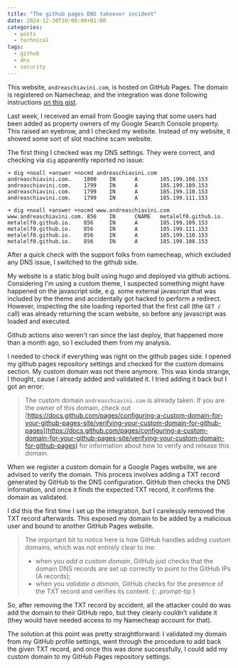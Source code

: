 ```yaml
---
title: "The github pages DNS takeover incident"
date: 2024-12-30T10:00:00+01:00
categories:
  - posts
  - technical
tags:
  - github
  - dns
  - security
---
```


This website, `andreaschiavini.com`, is hosted on GitHub Pages. The domain is registered on Namecheap, and the integration was done following instructions [on this gist](https://gist.github.com/plembo/84f80c920bb5ac6f19e53fe6f8db1ff7).

Last week, I received an email from Google saying that some users had been added as property owners of my Google Search Console property. This raised an eyebrow, and I checked my website. Instead of my website, it showed some sort of slot machine scam website.

The first thing I checked was my DNS settings. They were correct, and checking via `dig` apparently reported no issue:

```
➜ dig +noall +answer +nocmd andreaschiavini.com
andreaschiavini.com.    1800    IN      A       185.199.108.153
andreaschiavini.com.    1799    IN      A       185.199.109.153
andreaschiavini.com.    1799    IN      A       185.199.110.153
andreaschiavini.com.    1799    IN      A       185.199.111.153

➜ dig +noall +answer +nocmd www.andreaschiavini.com
www.andreaschiavini.com. 856    IN      CNAME   metalelf0.github.io.
metalelf0.github.io.    856     IN      A       185.199.109.153
metalelf0.github.io.    856     IN      A       185.199.111.153
metalelf0.github.io.    856     IN      A       185.199.110.153
metalelf0.github.io.    856     IN      A       185.199.108.153
```

After a quick check with the support folks from namecheap, which excluded any DNS issue, I switched to the github side.

My website is a static blog built using hugo and deployed via github actions. Considering I'm using a custom theme, I suspected something might have happened on the javascript side, e.g. some external javascript that was included by the theme and accidentally got hacked to perform a redirect. However, inspecting the site loading reported that the first call (the `GET /` call) was already returning the scam website, so before any javascript was loaded and executed.

Github actions also weren't ran since the last deploy, that happened more than a month ago, so I excluded them from my analysis.

I needed to check if everything was right on the github pages side. I opened my github pages repository settings and checked for the custom domains section. My custom domain was not there anymore. This was kinda strange, I thought, cause I already added and validated it. I tried adding it back but I got an error:

> The custom domain `andreaschiavini.com` is already taken. If you are the owner of this domain, check out [https://docs.github.com/pages/configuring-a-custom-domain-for-your-github-pages-site/verifying-your-custom-domain-for-github-pages](https://docs.github.com/pages/configuring-a-custom-domain-for-your-github-pages-site/verifying-your-custom-domain-for-github-pages) for information about how to verify and release this domain.

When we register a custom domain for a Google Pages website, we are advised to verify the domain. This process involves adding a TXT record generated by GitHub to the DNS configuration. GitHub then checks the DNS information, and once it finds the expected TXT record, it confirms the domain as validated.

I did this the first time I set up the integration, but I carelessly removed the TXT record afterwards. This exposed my domain to be added by a malicious user and bound to another GitHub Pages website.

> The important bit to notice here is how GitHub handles adding custom domains, which was not entirely clear to me:
> - when you _add a custom domain_, GitHub just checks that the domain DNS records are set up correctly to point to the GitHub IPs (A records);
> - when you _validate a domain_, GitHub checks for the presence of the TXT record and verifies its content.
{: .prompt-tip }

So, after removing the TXT record by accident, all the attacker could do was add the domain to their GitHub repo, but they clearly couldn't validate it (they would have needed access to my Namecheap account for that).

The solution at this point was pretty straightforward: I validated my domain from my GitHub profile settings, went through the procedure to add back the given TXT record, and once this was done successfully, I could add my custom domain to my GitHub Pages repository settings.

